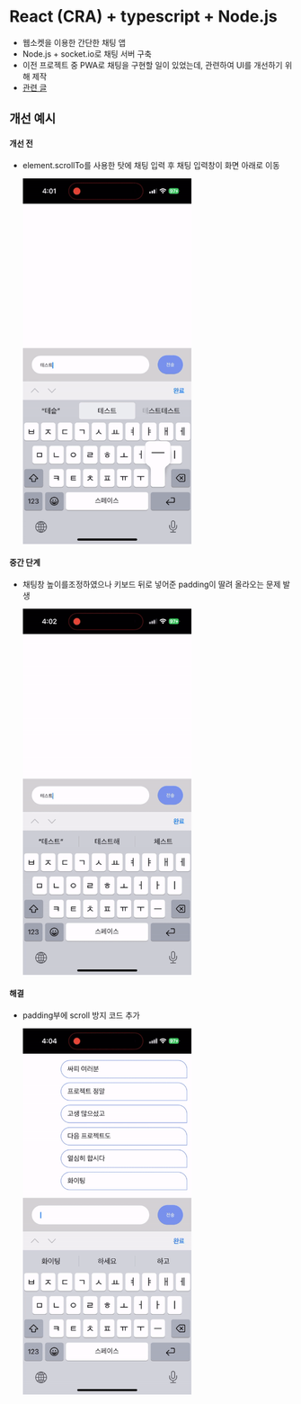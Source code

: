 # React (CRA) + typescript + Node.js

- 웹소켓을 이용한 간단한 채팅 앱
- Node.js + socket.io로 채팅 서버 구축
- 이전 프로젝트 중 PWA로 채팅을 구현할 일이 있었는데, 관련하여 UI를 개선하기 위해 제작
- [관련 글](https://codgehog.tistory.com/11)

## 개선 예시

#### 개선 전

- element.scrollTo를 사용한 탓에 채팅 입력 후 채팅 입력창이 화면 아래로 이동

  <img src="./README.assets/chatError.gif" width="300" />

#### 중간 단계

- 채팅창 높이를조정하였으나 키보드 뒤로 넣어준 padding이 딸려 올라오는 문제 발생

  <img src="./README.assets/chatMiddle.gif" width="300" />

#### 해결

- padding부에 scroll 방지 코드 추가

  <img src="./README.assets/chatComplete.gif" width="300" />

